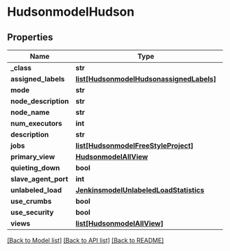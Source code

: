 # HudsonmodelHudson

## Properties
Name | Type | Description | Notes
------------ | ------------- | ------------- | -------------
**_class** | **str** |  | [optional] 
**assigned_labels** | [**list[HudsonmodelHudsonassignedLabels]**](HudsonmodelHudsonassignedLabels.md) |  | [optional] 
**mode** | **str** |  | [optional] 
**node_description** | **str** |  | [optional] 
**node_name** | **str** |  | [optional] 
**num_executors** | **int** |  | [optional] 
**description** | **str** |  | [optional] 
**jobs** | [**list[HudsonmodelFreeStyleProject]**](HudsonmodelFreeStyleProject.md) |  | [optional] 
**primary_view** | [**HudsonmodelAllView**](HudsonmodelAllView.md) |  | [optional] 
**quieting_down** | **bool** |  | [optional] 
**slave_agent_port** | **int** |  | [optional] 
**unlabeled_load** | [**JenkinsmodelUnlabeledLoadStatistics**](JenkinsmodelUnlabeledLoadStatistics.md) |  | [optional] 
**use_crumbs** | **bool** |  | [optional] 
**use_security** | **bool** |  | [optional] 
**views** | [**list[HudsonmodelAllView]**](HudsonmodelAllView.md) |  | [optional] 

[[Back to Model list]](../README.md#documentation-for-models) [[Back to API list]](../README.md#documentation-for-api-endpoints) [[Back to README]](../README.md)


